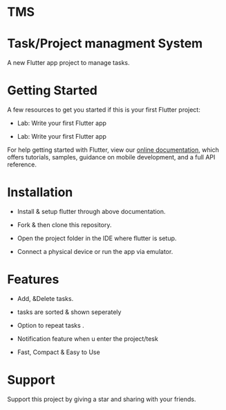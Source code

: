 # TMS
# Task/Project managment System

A new Flutter app project to manage tasks.

# Getting Started

A few resources to get you started if this is your first Flutter project:

- Lab: Write your first Flutter app

- Lab: Write your first Flutter app

For help getting started with Flutter, view our [online documentation](https://docs.flutter.dev/), which offers tutorials, samples, guidance on mobile development, and a full API reference.

# Installation

- Install & setup flutter through above documentation.

- Fork & then clone this repository.

- Open the project folder in the IDE where flutter is setup.

- Connect a physical device or run the app via emulator.

# Features

- Add, &Delete tasks.

-  tasks are sorted & shown seperately

- Option to repeat tasks .

- Notification feature when u enter the project/tesk

- Fast, Compact & Easy to Use

# Support

Support this project by giving a star and sharing with your friends.
